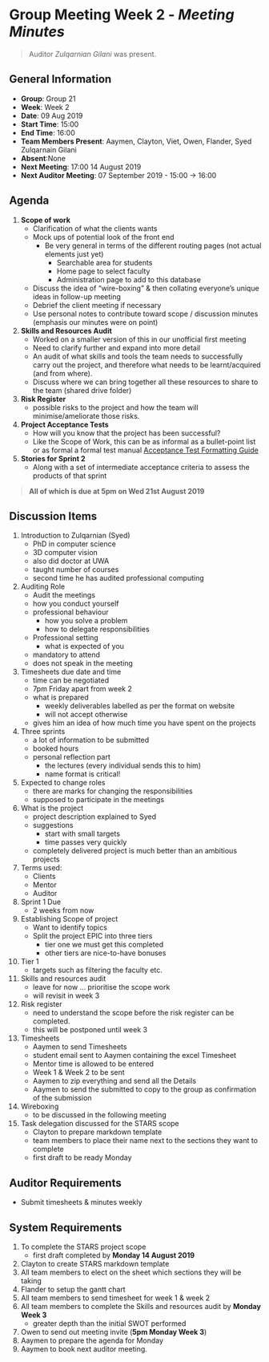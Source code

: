 # **Group Meeting Week 2** - *Meeting Minutes*
> Auditor *Zulqarnian Gilani* was present.

## General Information
 - **Group**: Group 21
 - **Week**: Week 2
 - **Date**: 09 Aug 2019
 - **Start Time**: 15:00
 - **End Time**: 16:00
 - **Team Members Present**: Aaymen, Clayton, Viet, Owen, Flander, Syed Zulqarnain Gilani
 - **Absent**:None
 - **Next Meeting**: 17:00 14 August 2019
 - **Next Auditor Meeting**: 07 September 2019 - 15:00 -> 16:00

## Agenda
1. **Scope of work**
    - Clarification of what the clients wants
    - Mock ups of potential look of the front end
        - Be very general in terms of the different routing pages (not actual elements just yet)
            - Searchable area for students
            - Home page to select faculty
            - Administration page to add to this database
    - Discuss the idea of “wire-boxing” & then collating everyone’s unique ideas in follow-up meeting
    - Debrief the client meeting if necessary
    - Use personal notes to contribute toward scope / discussion minutes (emphasis our minutes were on point)
2. **Skills and Resources Audit**
    - Worked on a smaller version of this in our unofficial first meeting
    - Need to clarify further and expand into more detail
    - An audit of what skills and tools the team needs to successfully carry out the project, and therefore what needs to be learnt/acquired (and from where).
    - Discuss where we can bring together all these resources to share to the team (shared drive folder)
3. **Risk Register**
    - possible risks to the project and how the team will minimise/ameliorate those risks.
4. **Project Acceptance Tests**
    - How will you know that the project has been successful?
    - Like the Scope of Work, this can be as informal as a bullet-point list or as formal a formal test manual
    [Acceptance Test Formatting Guide](http://teaching.csse.uwa.edu.au/units/CITS3200/project/TMtmpl.html)
5. **Stories for Sprint 2**
    - Along with a set of intermediate acceptance criteria to assess the products of that sprint

> **All of which is due at 5pm on Wed 21st August 2019**


## Discussion Items
 1. Introduction to Zulqarnian (Syed)
    - PhD in computer science
    - 3D computer vision
    - also did doctor at UWA
    - taught number of courses
    - second time he has audited professional computing
 2. Auditing Role
    - Audit the meetings
    - how you conduct yourself
    - professional behaviour
      - how you solve a problem
      - how to delegate responsibilities
    - Professional setting
      - what is expected of you
    - mandatory to attend
    - does not speak in the meeting
 3. Timesheets due date and time
    - time can be negotiated
    - 7pm Friday apart from week 2
    - what is prepared
      - weekly deliverables labelled as per the format on website
      - will not accept otherwise
    - gives him an idea of how much time you have spent on the projects
 4. Three sprints
    - a lot of information to be submitted
    - booked hours
    - personal reflection part
      - the lectures (every individual sends this to him)
      - name format is critical!
 5. Expected to change roles
    - there are marks for changing the responsibilities
    - supposed to participate in the meetings
 6. What is the project
    - project description explained to Syed
    - suggestions
      - start with small targets
      - time passes very quickly
    - completely delivered project is much better than an ambitious projects
 7. Terms used:
    - Clients
    - Mentor
    - Auditor
 8. Sprint 1 Due
    - 2 weeks from now
 9. Establishing Scope of project
    - Want to identify topics
    - Split the project EPIC into three tiers
      - tier one we must get this completed
      - other tiers are nice-to-have bonuses
 10. Tier 1
     - targets such as filtering the faculty etc.
 11. Skills and resources audit
     - leave for now ... prioritise the scope work
     - will revisit in week 3
 13. Risk register
     - need to understand the scope before the risk register can be completed.
     - this will be postponed until week 3
 14. Timesheets
     - Aaymen to send Timesheets
     - student email sent to Aaymen containing the excel Timesheet
     - Mentor time is allowed to be entered
     - Week 1 & Week 2 to be sent
     - Aaymen to zip everything and send all the Details
     - Aaymen to send the submitted to copy to the group as confirmation of the submission
 15. Wireboxing
     - to be discussed in the following meeting
 16. Task delegation discussed for the STARS scope
     - Clayton to prepare markdown template
     - team members to place their name next to the sections they want to complete
     - first draft to be ready Monday

## Auditor Requirements
   - Submit timesheets & minutes weekly

## System Requirements
  1. To complete the STARS project scope
     - first draft completed by **Monday 14 August 2019**
  2. Clayton to create STARS markdown template
  3. All team members to elect on the sheet which sections they will be taking
  3. Flander to setup the gantt chart
  4. All team members to send timesheet for week 1 & week 2
  6. All team members to complete the Skills and resources audit by **Monday Week 3**
     - greater depth than the initial SWOT performed
  7. Owen to send out meeting invite (**5pm Monday Week 3**)
  8. Aaymen to prepare the agenda for Monday
  9. Aaymen to book next auditor meeting.
